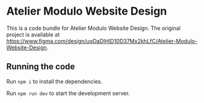 
  # Atelier Modulo Website Design

  This is a code bundle for Atelier Modulo Website Design. The original project is available at https://www.figma.com/design/uqDaDIHlD10D37Mx2khLfC/Atelier-Modulo-Website-Design.

  ## Running the code

  Run `npm i` to install the dependencies.

  Run `npm run dev` to start the development server.
  
